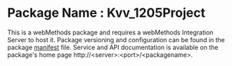 # Package Name : Kvv_1205Project
This is a webMethods package and requires a webMethods Integration Server to host it. Package versioning and configuration can be found in the package [manifest](./Kvv_1205Project/manifest.v3) file. Service and API documentation is available on the package's home page http://&lt;server&gt;:&lt;port&gt;/&lt;packagename>.